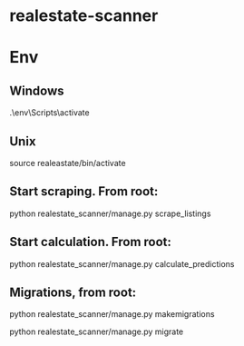 # realestate-scanner

# Env 
## Windows
.\env\Scripts\activate

## Unix
source realeastate/bin/activate

## Start scraping. From root:
python realestate_scanner/manage.py scrape_listings


## Start calculation. From root:
python realestate_scanner/manage.py calculate_predictions


## Migrations, from root:
python realestate_scanner/manage.py makemigrations

python realestate_scanner/manage.py migrate
